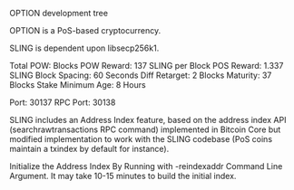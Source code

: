 
OPTION development tree

OPTION is a PoS-based cryptocurrency.

SLING is dependent upon libsecp256k1.

Total POW:  Blocks
POW Reward: 137 SLING per Block
POS Reward: 1.337 SLING
Block Spacing: 60 Seconds
Diff Retarget: 2 Blocks
Maturity: 37 Blocks
Stake Minimum Age: 8 Hours

Port: 30137
RPC Port: 30138

SLING includes an Address Index feature, based on the address index API (searchrawtransactions RPC command) implemented in Bitcoin Core but modified implementation to work with the SLING codebase (PoS coins maintain a txindex by default for instance).

Initialize the Address Index By Running with -reindexaddr Command Line Argument.  It may take 10-15 minutes to build the initial index.



